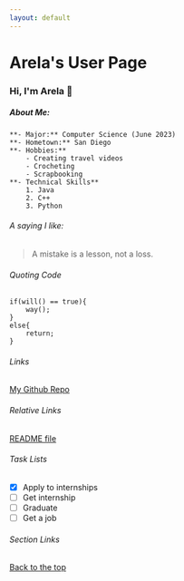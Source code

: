 ```yaml
---
layout: default
---
```

# Arela's User Page
### Hi, I'm Arela :wave: 

##### About Me:
    **- Major:** Computer Science (June 2023)
    **- Hometown:** San Diego
    **- Hobbies:**
        - Creating travel videos
        - Crocheting
        - Scrapbooking
    **- Technical Skills**
        1. Java
        2. C++
        3. Python
 
###### A saying I like:
> A mistake is a lesson, not a loss.

###### Quoting Code
```
if(will() == true){
    way();
}
else{
    return;
}
```

###### Links
[My Github Repo](https://github.com/arelae/arelae.github.io)

###### Relative Links
[README file](README.md)

###### Task Lists
- [x] Apply to internships
- [ ] Get internship
- [ ] Graduate
- [ ] Get a job

###### Section Links
[Back to the top](#arelas-user-page)
